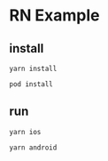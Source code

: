 # RN Example

## install
```
yarn install
```

```
pod install
```

## run
```
yarn ios
```

```
yarn android
```

